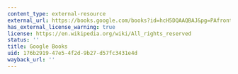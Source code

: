 ```yaml
---
content_type: external-resource
external_url: https://books.google.com/books?id=hcH5DQAAQBAJ&pg=PAfrontcover#v=onepage&q&f=false
has_external_license_warning: true
license: https://en.wikipedia.org/wiki/All_rights_reserved
status: ''
title: Google Books
uid: 176b2919-47e5-4f2d-9b27-d57fc3431e4d
wayback_url: ''
---
```

